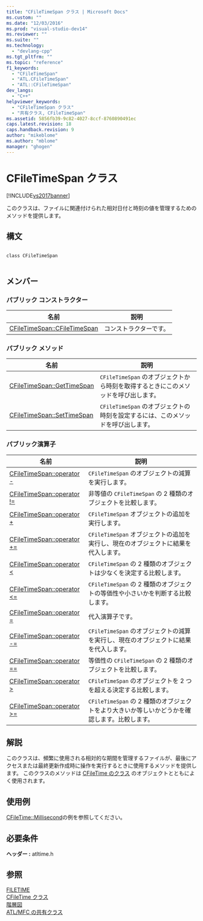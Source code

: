 ```yaml
---
title: "CFileTimeSpan クラス | Microsoft Docs"
ms.custom: ""
ms.date: "12/03/2016"
ms.prod: "visual-studio-dev14"
ms.reviewer: ""
ms.suite: ""
ms.technology: 
  - "devlang-cpp"
ms.tgt_pltfrm: ""
ms.topic: "reference"
f1_keywords: 
  - "CFileTimeSpan"
  - "ATL.CFileTimeSpan"
  - "ATL::CFileTimeSpan"
dev_langs: 
  - "C++"
helpviewer_keywords: 
  - "CFileTimeSpan クラス"
  - "共有クラス, CFileTimeSpan"
ms.assetid: 5856fb39-9c82-4027-8ccf-8760890491ec
caps.latest.revision: 18
caps.handback.revision: 9
author: "mikeblome"
ms.author: "mblome"
manager: "ghogen"
---
```

# CFileTimeSpan クラス
[!INCLUDE[vs2017banner](../../assembler/inline/includes/vs2017banner.md)]

このクラスは、ファイルに関連付けられた相対日付と時刻の値を管理するためのメソッドを提供します。  
  
## 構文  
  
```  
  
class CFileTimeSpan  
  
```  
  
## メンバー  
  
### パブリック コンストラクター  
  
|名前|説明|  
|--------|--------|  
|[CFileTimeSpan::CFileTimeSpan](../Topic/CFileTimeSpan::CFileTimeSpan.md)|コンストラクターです。|  
  
### パブリック メソッド  
  
|名前|説明|  
|--------|--------|  
|[CFileTimeSpan::GetTimeSpan](../Topic/CFileTimeSpan::GetTimeSpan.md)|`CFileTimeSpan` のオブジェクトから時刻を取得するときにこのメソッドを呼び出します。|  
|[CFileTimeSpan::SetTimeSpan](../Topic/CFileTimeSpan::SetTimeSpan.md)|`CFileTimeSpan` のオブジェクトの時刻を設定するには、このメソッドを呼び出します。|  
  
### パブリック演算子  
  
|名前|説明|  
|--------|--------|  
|[CFileTimeSpan::operator \-](../Topic/CFileTimeSpan::operator%20-.md)|`CFileTimeSpan` のオブジェクトの減算を実行します。|  
|[CFileTimeSpan::operator \!\=](../Topic/CFileTimeSpan::operator%20!=.md)|非等値の `CFileTimeSpan` の 2 種類のオブジェクトを比較します。|  
|[CFileTimeSpan::operator \+](../Topic/CFileTimeSpan::operator%20+.md)|`CFileTimeSpan` オブジェクトの追加を実行します。|  
|[CFileTimeSpan::operator \+\=](../Topic/CFileTimeSpan::operator%20+=.md)|`CFileTimeSpan` オブジェクトの追加を実行し、現在のオブジェクトに結果を代入します。|  
|[CFileTimeSpan::operator \<](../Topic/CFileTimeSpan::operator%20%3C.md)|`CFileTimeSpan` の 2 種類のオブジェクトは少なくを決定する比較します。|  
|[CFileTimeSpan::operator \<\=](../Topic/CFileTimeSpan::operator%20%3C=.md)|`CFileTimeSpan` の 2 種類のオブジェクトの等価性や小さいかを判断する比較します。|  
|[CFileTimeSpan::operator \=](../Topic/CFileTimeSpan::operator%20=.md)|代入演算子です。|  
|[CFileTimeSpan::operator \-\=](../Topic/CFileTimeSpan::operator%20-=.md)|`CFileTimeSpan` のオブジェクトの減算を実行し、現在のオブジェクトに結果を代入します。|  
|[CFileTimeSpan::operator \=\=](../Topic/CFileTimeSpan::operator%20==.md)|等価性の `CFileTimeSpan` の 2 種類のオブジェクトを比較します。|  
|[CFileTimeSpan::operator \>](../Topic/CFileTimeSpan::operator%20%3E.md)|`CFileTimeSpan` のオブジェクトを 2 つを超える決定する比較します。|  
|[CFileTimeSpan::operator \>\=](../Topic/CFileTimeSpan::operator%20%3E=.md)|`CFileTimeSpan` の 2 種類のオブジェクトをより大きいか等しいかどうかを確認します。比較します。|  
  
## 解説  
 このクラスは、頻繁に使用される相対的な期間を管理するファイルが、最後にアクセスまたは最終更新作成時に操作を実行するときに使用するメソッドを提供します。  このクラスのメソッドは [CFileTime のクラス](../../atl-mfc-shared/reference/cfiletime-class.md) のオブジェクトとともによく使用されます。  
  
## 使用例  
 [CFileTime::Millisecond](../Topic/CFileTime::Millisecond.md)の例を参照してください。  
  
## 必要条件  
 **ヘッダー :** atltime.h  
  
## 参照  
 [FILETIME](http://msdn.microsoft.com/library/windows/desktop/ms724284)   
 [CFileTime クラス](../../atl-mfc-shared/reference/cfiletime-class.md)   
 [階層図](../../mfc/hierarchy-chart.md)   
 [ATL\/MFC の共有クラス](../../atl-mfc-shared/atl-mfc-shared-classes.md)